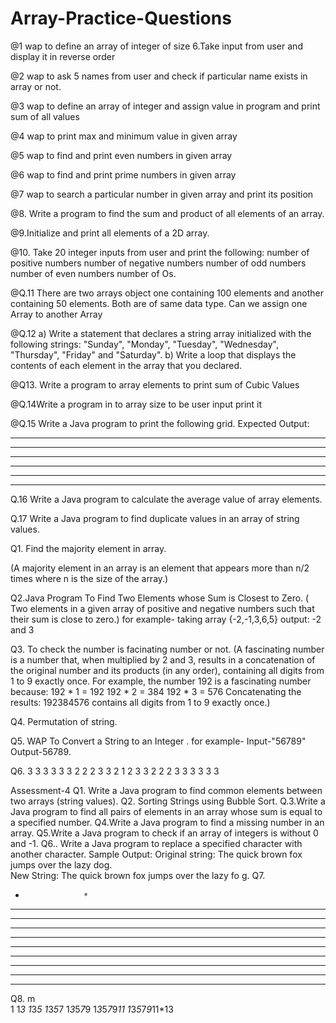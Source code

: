 




#                                    Array-Practice-Questions
@1 wap to define an array of integer of size 6.Take input from user and display it in reverse
order


@2 wap to ask 5 names from user and check if particular name exists in array or not.


@3 wap to define an array of integer and assign value in program and print sum of all values


@4 wap to print max and minimum value in given array


@5 wap to find and print even numbers in given array


@6 wap to find and print prime numbers in given array


@7 wap to search a particular number in given array and print its position



@8. Write a program to find the sum and product of all elements of an array.


@9.Initialize and print all elements of a 2D array.


@10. Take 20 integer inputs from user and print the following:
number of positive numbers
number of negative numbers
number of odd numbers
number of even numbers
number of Os.



@Q.11 There are two arrays object one containing 100 elements and another
containing 50 elements. Both are of same data type. Can we assign one Array to
another Array


@Q.12 a) Write a statement that declares a string array initialized with the following strings:
"Sunday", "Monday", "Tuesday", "Wednesday", "Thursday", "Friday" and "Saturday".
b) Write a loop that displays the contents of each element in the array that you declared.




@Q13. Write a program to array elements to print sum of Cubic Values

@Q.14Write a program in to array size to be user input print it

@Q.15 Write a Java program to print the following grid.
Expected Output:

- - - - - - - - - -
- - - - - - - - - -
- - - - - - - - - -
- - - - - - - - - -
- - - - - - - - - -
- - - - - - - - - -



Q.16 Write a Java program to calculate the average value of array elements.


Q.17 Write a Java program to find duplicate values in an array of string values.




Q1. Find the majority element in array.

(A majority element in an array is an element that appears more than n/2 times where n is the size of the array.)


Q2.Java Program To Find Two Elements whose Sum is Closest to Zero.
( Two elements in a given array of positive  and negative numbers such that their sum is close to zero.)
for example- taking array   {-2,-1,3,6,5}
output:  -2 and 3


Q3.  To check the number is facinating number or not. 
(A fascinating number is a number that, when multiplied by 2 and 3, 
results in a concatenation of the original number and its products (in any order), 
containing all digits from 1 to 9 exactly once. For example, the number 192 is a fascinating number because:
192 * 1 = 192
192 * 2 = 384
192 * 3 = 576
Concatenating the results: 192384576 contains all digits from 1 to 9 exactly once.)


Q4. Permutation of string.

    
Q5. WAP To  Convert a String to an Integer .
for example-
Input-"56789"
Output-56789.

Q6.
3 3 3 3 3
3 2 2 2 3 
3 2 1 2 3
3 2 2 2 3
3 3 3 3 3



Assessment-4
Q1. Write a Java program to find common elements between two arrays (string values).
Q2. Sorting Strings using Bubble Sort.
Q.3.Write a Java program to find all pairs of elements in an array whose sum is equal to a specified number.
Q4.Write a Java program to find a missing number in an array.
Q5.Write a Java program to check if an array of integers is without 0 and -1.
Q6.. Write a Java program to replace a specified character with another character.
Sample Output: 
Original string: The quick brown fox jumps over the lazy dog.                                                
New String: The quick brown fox jumps over the lazy fo g.
Q7.  
*                  *
**                **
***              ***
****            ****
*****          *****
******        ******
*******      *******
********    ********
*********  *********
********************
Q8.            m   
1
1*3
1*3*5
1*3*5*7
1*3*5*7*9
1*3*5*7*9*11
1*3*5*7*9*11*13
